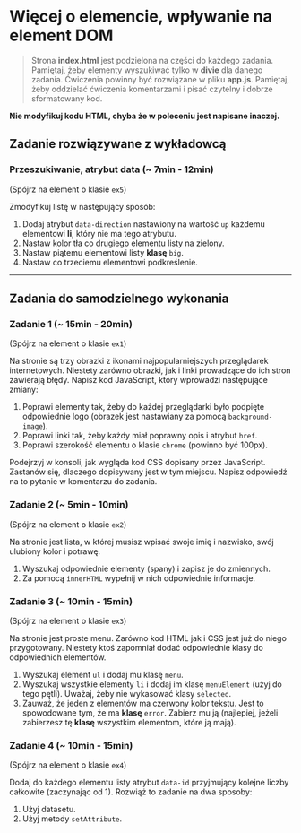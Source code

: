 # Więcej o elemencie, wpływanie na element DOM

> Strona **index.html** jest podzielona na części do każdego zadania.
Pamiętaj, żeby elementy wyszukiwać tylko w **divie** dla danego zadania.
Ćwiczenia powinny być rozwiązane w pliku **app.js**.
Pamiętaj, żeby oddzielać ćwiczenia komentarzami i pisać czytelny i dobrze sformatowany kod.

**Nie modyfikuj kodu HTML, chyba że w poleceniu jest napisane inaczej.**

## Zadanie rozwiązywane z wykładowcą

### Przeszukiwanie, atrybut data  (~ 7min - 12min)

(Spójrz na element o klasie ```ex5```)

Zmodyfikuj listę w następujący sposób:
1. Dodaj atrybut ```data-direction``` nastawiony na wartość ```up``` każdemu elementowi **li**, który nie ma tego atrybutu.
2. Nastaw kolor tła co drugiego elementu listy na zielony.
3. Nastaw piątemu elementowi listy **klasę** ```big```.
4. Nastaw co trzeciemu elementowi podkreślenie.

-------------------------------------------------------------------------------

## Zadania do samodzielnego wykonania

### Zadanie 1  (~ 15min - 20min)
(Spójrz na element o klasie ```ex1```)

Na stronie są trzy obrazki z ikonami najpopularniejszych przeglądarek internetowych. Niestety zarówno obrazki, jak i linki prowadzące do ich stron zawierają błędy.
Napisz kod JavaScript, który wprowadzi następujące zmiany:
1. Poprawi elementy tak, żeby do każdej przeglądarki było podpięte odpowiednie logo (obrazek jest nastawiany za pomocą ```background-image```).
2. Poprawi linki tak, żeby każdy miał poprawny opis i atrybut ```href```.
3. Poprawi szerokość elementu o klasie ```chrome``` (powinno być 100px).

Podejrzyj w konsoli, jak wygląda kod CSS dopisany przez JavaScript. Zastanów się, dlaczego dopisywany jest w tym miejscu.
Napisz odpowiedź na to pytanie w komentarzu do zadania.


### Zadanie 2 (~ 5min - 10min)
(Spójrz na element o klasie ```ex2```)

Na stronie jest lista, w której musisz wpisać swoje imię i nazwisko, swój ulubiony kolor i potrawę.
1. Wyszukaj odpowiednie elementy (spany) i zapisz je do  zmiennych.
2. Za pomocą ```innerHTML``` wypełnij w nich odpowiednie informacje.

### Zadanie 3 (~ 10min - 15min)
(Spójrz na element o klasie ```ex3```)

Na stronie jest proste menu. Zarówno kod HTML jak i CSS jest już do niego przygotowany. Niestety ktoś zapomniał dodać odpowiednie klasy do odpowiednich elementów.
1. Wyszukaj element ```ul``` i dodaj mu klasę ```menu```.
2. Wyszukaj wszystkie elementy ```li``` i dodaj im klasę ```menuElement``` (użyj do tego pętli). Uważaj, żeby nie wykasować klasy ```selected```.
3. Zauważ, że jeden z elementów ma czerwony kolor tekstu. Jest to spowodowane tym, że ma **klasę** ```error```. Zabierz mu ją (najlepiej, jeżeli zabierzesz tę **klasę** wszystkim elementom, które ją mają).

### Zadanie 4 (~ 10min - 15min)
(Spójrz na element o klasie ```ex4```)

Dodaj do każdego elementu listy atrybut ```data-id``` przyjmujący kolejne liczby całkowite (zaczynając od 1). Rozwiąż to zadanie na dwa sposoby:
1. Użyj datasetu.
2. Użyj metody ```setAttribute```.

